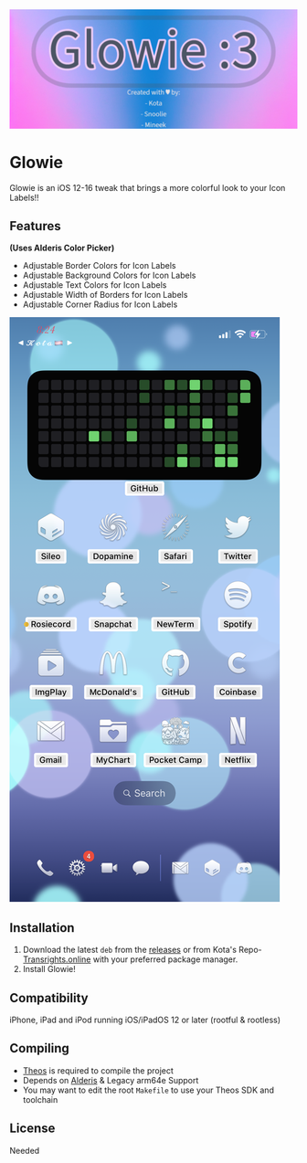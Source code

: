 <img src="./glowprefs/Resources/GlowieImage.png" alt="Preview" />

# Glowie
Glowie is an iOS 12-16 tweak that brings a more colorful look to your Icon Labels!!

## Features
**(Uses Alderis Color Picker)**
  - Adjustable Border Colors for Icon Labels
  - Adjustable Background Colors for Icon Labels
  - Adjustable Text Colors for Icon Labels
  - Adjustable Width of Borders for Icon Labels
  - Adjustable Corner Radius for Icon Labels
<img src="./preview.png"/>

## Installation
1. Download the latest `deb` from the [releases](https://github.com/mineek/Glowie/releases) or from Kota's Repo-[Transrights.online](https://transrights.online/) with your preferred package manager.
2. Install Glowie!

## Compatibility
iPhone, iPad and iPod running iOS/iPadOS 12 or later
(rootful & rootless)

## Compiling
  - [Theos](https://theos.dev/) is required to compile the project
  - Depends on [Alderis](https://github.com/hbang/Alderis) & Legacy arm64e Support
  - You may want to edit the root `Makefile` to use your Theos SDK and toolchain

## License
Needed
